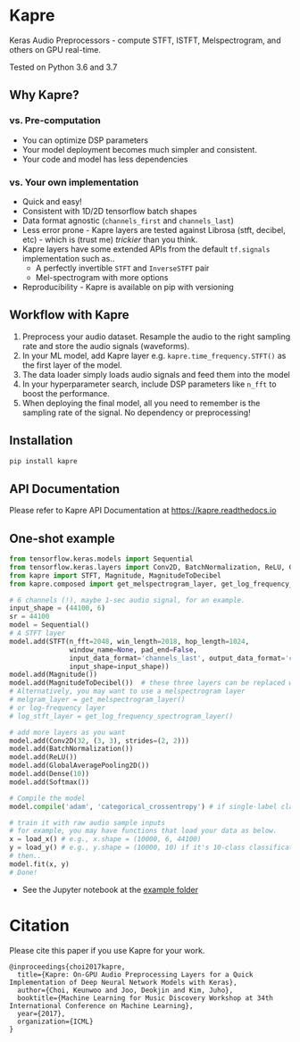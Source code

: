 # Kapre
Keras Audio Preprocessors - compute STFT, ISTFT, Melspectrogram, and others on GPU real-time.

Tested on Python 3.6 and 3.7

## Why Kapre?

### vs. Pre-computation

* You can optimize DSP parameters
* Your model deployment becomes much simpler and consistent.
* Your code and model has less dependencies

### vs. Your own implementation

* Quick and easy!
* Consistent with 1D/2D tensorflow batch shapes
* Data format agnostic (`channels_first` and `channels_last`)
* Less error prone - Kapre layers are tested against Librosa (stft, decibel, etc) - which is (trust me) *trickier* than you think.
* Kapre layers have some extended APIs from the default `tf.signals` implementation such as..
  - A perfectly invertible `STFT` and `InverseSTFT` pair
  - Mel-spectrogram with more options
* Reproducibility - Kapre is available on pip with versioning   

## Workflow with Kapre

1. Preprocess your audio dataset. Resample the audio to the right sampling rate and store the audio signals (waveforms).
2. In your ML model, add Kapre layer e.g. `kapre.time_frequency.STFT()` as the first layer of the model.
3. The data loader simply loads audio signals and feed them into the model
4. In your hyperparameter search, include DSP parameters like `n_fft` to boost the performance.
5. When deploying the final model, all you need to remember is the sampling rate of the signal. No dependency or preprocessing!

## Installation
 
```sh
pip install kapre
```

## API Documentation

Please refer to Kapre API Documentation at https://kapre.readthedocs.io

## One-shot example

```python
from tensorflow.keras.models import Sequential
from tensorflow.keras.layers import Conv2D, BatchNormalization, ReLU, GlobalAveragePooling2D, Dense, Softmax
from kapre import STFT, Magnitude, MagnitudeToDecibel
from kapre.composed import get_melspectrogram_layer, get_log_frequency_spectrogram_layer

# 6 channels (!), maybe 1-sec audio signal, for an example.
input_shape = (44100, 6)
sr = 44100
model = Sequential()
# A STFT layer
model.add(STFT(n_fft=2048, win_length=2018, hop_length=1024,
               window_name=None, pad_end=False,
               input_data_format='channels_last', output_data_format='channels_last',
               input_shape=input_shape))
model.add(Magnitude())
model.add(MagnitudeToDecibel())  # these three layers can be replaced with get_stft_magnitude_layer()
# Alternatively, you may want to use a melspectrogram layer
# melgram_layer = get_melspectrogram_layer()
# or log-frequency layer
# log_stft_layer = get_log_frequency_spectrogram_layer()

# add more layers as you want
model.add(Conv2D(32, (3, 3), strides=(2, 2)))
model.add(BatchNormalization())
model.add(ReLU())
model.add(GlobalAveragePooling2D())
model.add(Dense(10))
model.add(Softmax())

# Compile the model
model.compile('adam', 'categorical_crossentropy') # if single-label classification

# train it with raw audio sample inputs
# for example, you may have functions that load your data as below.
x = load_x() # e.g., x.shape = (10000, 6, 44100)
y = load_y() # e.g., y.shape = (10000, 10) if it's 10-class classification
# then..
model.fit(x, y)
# Done!
```

* See the Jupyter notebook at the [example folder](https://github.com/keunwoochoi/kapre/tree/master/examples)

# Citation

Please cite this paper if you use Kapre for your work.

```
@inproceedings{choi2017kapre,
  title={Kapre: On-GPU Audio Preprocessing Layers for a Quick Implementation of Deep Neural Network Models with Keras},
  author={Choi, Keunwoo and Joo, Deokjin and Kim, Juho},
  booktitle={Machine Learning for Music Discovery Workshop at 34th International Conference on Machine Learning},
  year={2017},
  organization={ICML}
}
```
